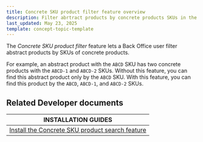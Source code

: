 ```yaml
---
title: Concrete SKU product filter feature overview
description: Filter abrtract products by concrete products SKUs in the Back Office.
last_updated: May 23, 2025
template: concept-topic-template
---
```


The *Concrete SKU product filter* feature lets a Back Office user filter abstract products by SKUs of concrete products.

For example, an abstract product with the `ABCD` SKU has two concrete products with the `ABCD-1` and `ABCD-2` SKUs. Without this feature, you can find this abstract product only by the `ABCD` SKU. With this feature, you can find this product by the `ABCD`, `ABCD-1`, and `ABCD-2` SKUs.

## Related Developer documents

| INSTALLATION GUIDES                                                                                                                                                                                                                                  |
|------------------------------------------------------------------------------------------------------------------------------------------------------------------------------------------------------------------------------------------------------|
| [Install the Concrete SKU product search feature](/docs/pbc/all/product-information-management/202410.0/base-shop/install-and-upgrade/install-features/install-the-product-feature#search-for-concrete-product-sku-in-the-list-of-abstract-products) |
